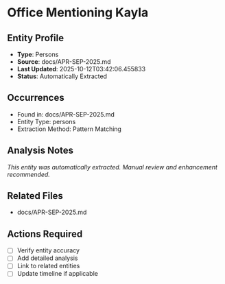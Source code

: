 # Office Mentioning Kayla

## Entity Profile
- **Type**: Persons
- **Source**: docs/APR-SEP-2025.md
- **Last Updated**: 2025-10-12T03:42:06.455833
- **Status**: Automatically Extracted

## Occurrences
- Found in: docs/APR-SEP-2025.md
- Entity Type: persons
- Extraction Method: Pattern Matching

## Analysis Notes
*This entity was automatically extracted. Manual review and enhancement recommended.*

## Related Files
- docs/APR-SEP-2025.md

## Actions Required
- [ ] Verify entity accuracy
- [ ] Add detailed analysis
- [ ] Link to related entities
- [ ] Update timeline if applicable
